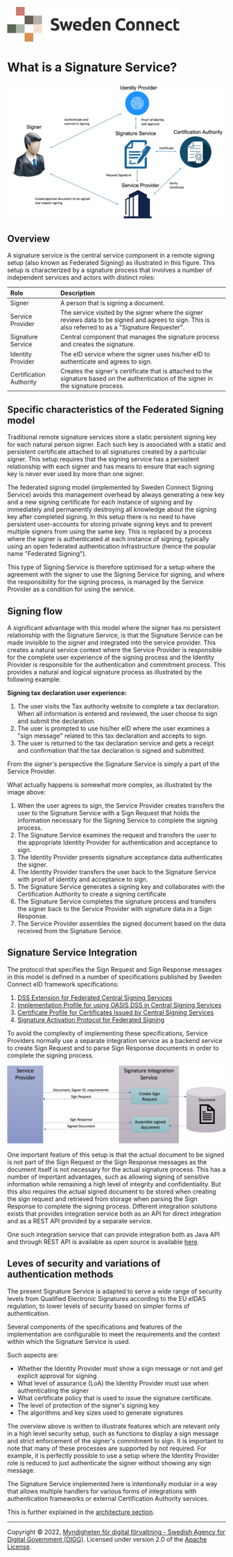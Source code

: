 ![Logo](images/sweden-connect.png)

# What is a Signature Service?

![SignServiceOverview](images/signservice-overview.png)

## Overview

A signature service is the central service component in a remote signing setup (also known as Federated Signing) as illustrated
in this figure. This setup is characterized by a signature process that involves a number of independent services and actors with
distinct roles:

| Role                    | Description                                                                                                                                           |
|:------------------------|:------------------------------------------------------------------------------------------------------------------------------------------------------|
| Signer                  | A person that is signing a document.                                                                                                                  |
| Service Provider        | The service visited by the signer where the signer reviews data to be signed and agrees to sign. This is also referred to as a "Signature Requester". |
| Signature Service       | Central component that manages the signature process and creates the signature.                                                                       |
| Identity Provider       | The eID service where the signer uses his/her eID to authenticate and agrees to sign.                                                                 |
| Certification Authority | Creates the signer's certificate that is attached to the signature based on the authentication of the signer in the signature process.                |


## Specific characteristics of the Federated Signing model

Traditional remote signature services store a static persistent signing key for each natural person signer. Each such key is
associated with a static and persistent certificate attached to all signatures created by a particular signer. This 
setup requires that the signing service has a persistent relationship with each signer and has means to ensure
that each signing key is never ever used by more than one signer.

The federated signing model (implemented by Sweden Connect Signing Service) avoids this management overhead by always generating a new key and a new
signing certificate for each instance of signing and by immediately and permanently destroying all knowledge
about the signing key after completed signing. In this setup there is no need to have persistent user-accounts for storing
private signing keys and to prevent multiple signers from using the same key. This is replaced by a process
where the signer is authenticated at each instance of signing, typically using an open federated authentication infrastructure 
(hence the popular name "Federated Signing").

This type of Signing Service is therefore optimised for a setup where the agreement with the signer to use the Signing Service for signing, and where the
responsibility for the signing process, is managed by the Service Provider as a condition for using the service.



## Signing flow

A significant advantage with this model where the signer has no persistent relationship with the
Signature Service, is that the Signature Service can be made invisible to the signer and integrated into the
service provider. This creates a natural service context where the Service Provider is responsible for the complete 
user experience of the signing process and the Identity Provider is responsible for the authentication and commitment
process. This provides a natural and logical signature process as illustrated by the following example:

**Signing tax declaration user experience:**

1) The user visits the Tax authority website to complete a tax declaration. When all information is entered and reviewed, the user choose to sign and submit the declaration.
2) The user is prompted to use his/her eID where the user examines a "sign message" related to this tax declaration and accepts to sign.
3) The user is returned to the tax declaration service and gets a receipt and confirmation that the tax declaration is signed and submitted.

From the signer's perspective the Signature Service is simply a part of the Service Provider.

What actually happens is somewhat more complex, as illustrated by the image above:

1) When the user agrees to sign, the Service Provider creates transfers the user to the Signature Service with a Sign Request that holds the information necessary for the Signing Service to complete the signing process.
2) The Signature Service examines the request and transfers the user to the appropriate Identity Provider for authentication and acceptance to sign.
3) The Identity Provider presents signature acceptance data authenticates the signer.
4) The Identity Provider transfers the user back to the Signature Service with proof of identity and acceptance to sign.
5) The Signature Service generates a signing key and collaborates with the Certification Authority to create a signing certificate
6) The Signature Service completes the signature process and transfers the signer back to the Service Provider with signature data in a Sign Response.
7) The Service Provider assembles the signed document based on the data received from the Signature Service.

## Signature Service Integration

The protocol that specifies the Sign Request and Sign Response messages in this model is defined in a number of 
specifications published by Sweden Connect eID framework specifications:

1) [DSS Extension for Federated Central Signing Services](https://docs.swedenconnect.se/technical-framework/latest/09_-_DSS_Extension_for_Federated_Signing_Services.html)
2) [Implementation Profile for using OASIS DSS in Central Signing Services](https://docs.swedenconnect.se/technical-framework/latest/07_-_Implementation_Profile_for_using_DSS_in_Central_Signing_Services.html)
3) [Certificate Profile for Certificates Issued by Central Signing Services](https://docs.swedenconnect.se/technical-framework/latest/08_-_Certificate_Profile_for_Central_Signing_Services.html)
4) [Signature Activation Protocol for Federated Signing](https://docs.swedenconnect.se/technical-framework/latest/13_-_Signature_Activation_Protocol.html)

To avoid the complexity of implementing these specifications, Service Providers normally use a separate integration service
as a backend service to create Sign Request and to parse Sign Response documents in order to complete the signing process.

![Signature Service Integration](images/signservice-integration.png)

One important feature of this setup is that the actual document to be signed is not part of the Sign Request
or the Sign Response messages as the document itself is not necessary for the actual signature process. This has
a number of important advantages, such as allowing signing of sensitive information while remaining a high level of
integrity and confidentiality. But this also requires the actual signed document to be stored when creating the sign request
and retrieved from storage when parsing the Sign Response to complete the signing process. Different integration
solutions exists that provides integration service both as an API for direct integration
and as a REST API provided by a separate service.

One such integration service that can provide integration both as Java API and through REST API
is available as open source is available [here](https://github.com/idsec-solutions/signservice-integration).

## Leves of security and variations of authentication methods

The present Signature Service is adapted to serve a wide range of security levels from Qualified Electronic
Signatures according to the EU eIDAS regulation, to lower levels of security based on simpler forms of authentication.

Several components of the specifications and features of the implementation are configurable to meet the requirements
and the context within which the Signature Service is used.

Such aspects are:

 - Whether the Identity Provider must show a sign message or not and get explicit approval for signing
 - What level of assurance (LoA) the Identity Provider must use when authenticating the signer
 - What certificate policy that is used to issue the signature certificate.
 - The level of protection of the signer's signing key
 - The algorithms and key sizes used to generate signatures

The overview above is written to illustrate features which are relevant only in a high level security setup, such as
functions to display a sign message and strict enforcement of the signer's commitment to sign. It is
important to note that many of these processes are supported by not required. For example, it is perfectly possible to use a setup
where the Identity Provider role is reduced to just authenticate the signer without showing any sign message.

The Signature Service implemented here is intentionally modular in a way that allows multiple handlers for
various forms of integrations with authentication frameworks or external Certification Authority services.

This is further explained in the [architecture section](https://github.com/swedenconnect/signservice/blob/main/docs/architechture.md).




-----

Copyright &copy; 2022, [Myndigheten för digital förvaltning - Swedish Agency for Digital Government (DIGG)](http://www.digg.se). Licensed under version 2.0 of the [Apache License](http://www.apache.org/licenses/LICENSE-2.0).

